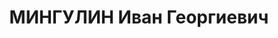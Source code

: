 ---
title: МИНГУЛИН Иван Георгиевич
description: 'Род. в 1900, Екатеринославская губ., Мариупольский уезд, с. Мангущ,
  русский, обр.: среднее, член ВКП(б) (бывший член партии левых эсеров). Проживал:
  Москва, Леонтьевский пер., д. 15, кв. 1. Пом. зав. англо-американским секретариатом
  Коминтерна

  Арестован 04.08.1937. Обв.: шпионаж. Приговор: в особом порядке, 09.12.1937 – ВМН.
  Расстрелян 09.12.1937, г.Москва.

  Реабилитирован ВК ВС СССР 11.08.1956'
---